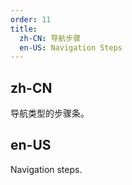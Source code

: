 ```yaml
---
order: 11
title:
  zh-CN: 导航步骤
  en-US: Navigation Steps
---
```


## zh-CN

导航类型的步骤条。

## en-US

Navigation steps.
